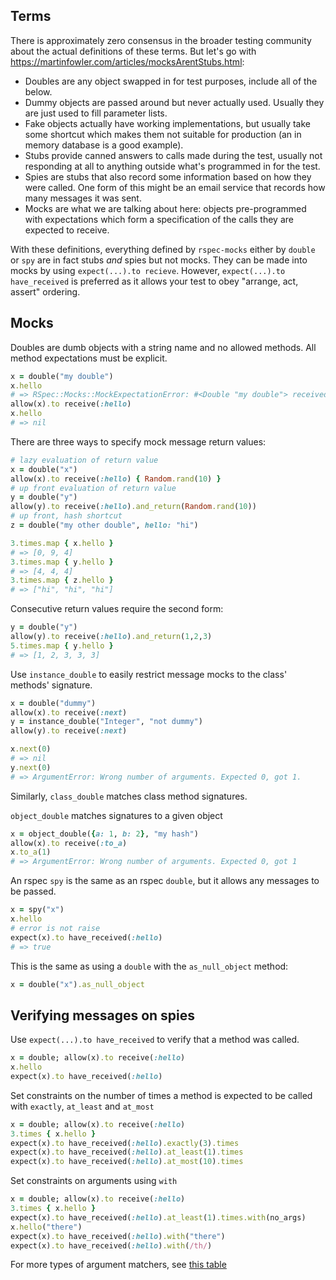 ## Terms

There is approximately zero consensus in the broader testing community about the actual definitions of these terms. But let's go with https://martinfowler.com/articles/mocksArentStubs.html:

- Doubles are any object swapped in for test purposes, include all of the below.
- Dummy objects are passed around but never actually used. Usually they are just used to fill parameter lists.
- Fake objects actually have working implementations, but usually take some shortcut which makes them not suitable for production (an in memory database is a good example).
- Stubs provide canned answers to calls made during the test, usually not responding at all to anything outside what's programmed in for the test.
- Spies are stubs that also record some information based on how they were called. One form of this might be an email service that records how many messages it was sent.
- Mocks are what we are talking about here: objects pre-programmed with expectations which form a specification of the calls they are expected to receive.

With these definitions, everything defined by `rspec-mocks` either by `double` or `spy` are in fact stubs _and_ spies but not mocks. They can be made into mocks by using `expect(...).to recieve`. However, `expect(...).to have_received` is preferred as it allows your test to obey "arrange, act, assert" ordering.

## Mocks

Doubles are dumb objects with a string name and no allowed methods. All method expectations must be explicit.

```rb
x = double("my double")
x.hello
# => RSpec::Mocks::MockExpectationError: #<Double "my double"> received unexpected message :hello with (no args)
allow(x).to receive(:hello)
x.hello
# => nil
```

There are three ways to specify mock message return values:

```rb
# lazy evaluation of return value
x = double("x")
allow(x).to receive(:hello) { Random.rand(10) }
# up front evaluation of return value
y = double("y")
allow(y).to receive(:hello).and_return(Random.rand(10))
# up front, hash shortcut
z = double("my other double", hello: "hi")

3.times.map { x.hello }
# => [0, 9, 4]
3.times.map { y.hello }
# => [4, 4, 4]
3.times.map { z.hello }
# => ["hi", "hi", "hi"]
```

Consecutive return values require the second form:

```rb
y = double("y")
allow(y).to receive(:hello).and_return(1,2,3)
5.times.map { y.hello }
# => [1, 2, 3, 3, 3]
```

Use `instance_double` to easily restrict message mocks to the class' methods' signature.

```rb
x = double("dummy")
allow(x).to receive(:next)
y = instance_double("Integer", "not dummy")
allow(y).to receive(:next)

x.next(0)
# => nil
y.next(0)
# => ArgumentError: Wrong number of arguments. Expected 0, got 1.
```

Similarly, `class_double` matches class method signatures.

`object_double` matches signatures to a given object

```rb
x = object_double({a: 1, b: 2}, "my hash")
allow(x).to receive(:to_a)
x.to_a(1)
# => ArgumentError: Wrong number of arguments. Expected 0, got 1
```

An rspec `spy` is the same as an rspec `double`, but it allows any messages to be passed.

```rb
x = spy("x")
x.hello
# error is not raise
expect(x).to have_received(:hello)
# => true
```

This is the same as using a `double` with the `as_null_object` method:

```rb
x = double("x").as_null_object
```

## Verifying messages on spies

Use `expect(...).to have_received` to verify that a method was called.

```rb
x = double; allow(x).to receive(:hello)
x.hello
expect(x).to have_received(:hello)
```

Set constraints on the number of times a method is expected to be called with `exactly`, `at_least` and `at_most`

```rb
x = double; allow(x).to receive(:hello)
3.times { x.hello }
expect(x).to have_received(:hello).exactly(3).times
expect(x).to have_received(:hello).at_least(1).times
expect(x).to have_received(:hello).at_most(10).times
```

Set constraints on arguments using `with`

```rb
x = double; allow(x).to receive(:hello)
3.times { x.hello }
expect(x).to have_received(:hello).at_least(1).times.with(no_args)
x.hello("there")
expect(x).to have_received(:hello).with("there")
expect(x).to have_received(:hello).with(/th/)
```

For more types of argument matchers, see [this table](https://relishapp.com/rspec/rspec-mocks/v/3-2/docs/setting-constraints/matching-arguments)
